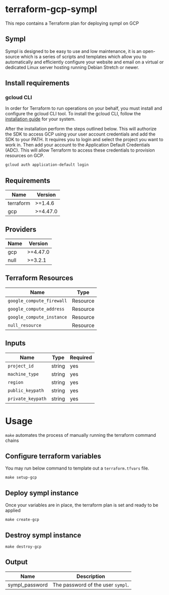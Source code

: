 # terraform-gcp-sympl

This repo contains a Terraform plan for deploying sympl on GCP

## Sympl
Sympl is designed to be easy to use and low maintenance, it is an open-source which is a series of scripts and templates which allow you to automatically and efficiently configure your website and email on a virtual or dedicated Linux server hosting running Debian Stretch or newer.

## Install requirements

### gcloud CLI

In order for Terraform to run operations on your behalf, you must install and configure the gcloud CLI tool. To install the gcloud CLI, follow the [installation guide](https://cloud.google.com/sdk/docs/install) for your system.

After the installation perform the steps outlined below. This will authorize the SDK to access GCP using your user account credentials and add the SDK to your PATH. It requires you to login and select the project you want to work in. Then add your account to the Application Default Credentials (ADC). This will allow Terraform to access these credentials to provision resources on GCP.

```bash
gcloud auth application-default login
```

## Requirements

| Name | Version |
| ---- | ------- |
| terraform | >=1.4.6 |
| gcp | >=4.47.0 |

## Providers

|Name | Version |
| --- | ------- |
| gcp | >=4.47.0 |
| null | >=3.2.1 |

## Terraform Resources

| Name | Type |
| ---------| ------------|
| `google_compute_firewall` | Resource |
| `google_compute_address` | Resource |
| `google_compute_instance` | Resource |
| `null_resource` | Resource |

## Inputs

| Name |  Type | Required|
| ---- |  ---- | ------- |
| `project_id` |  string | yes
| `machine_type` | string | yes |
| `region` | string | yes |
| `public_keypath` |  string | yes |
| `private_keypath` | string | yes |

# Usage
`make` automates the process of manually running the terraform command chains

## Configure terraform variables

You may run below command to template out a `terraform.tfvars` file.

```
make setup-gcp
```

## Deploy sympl instance

Once your variables are in place, the terraform plan is set and ready to be applied

```
make create-gcp
```

## Destroy sympl instance

```
make destroy-gcp
```

## Output

| Name | Description |
| ---- | ----------- |
| sympl_password | The password of the user `sympl`. |